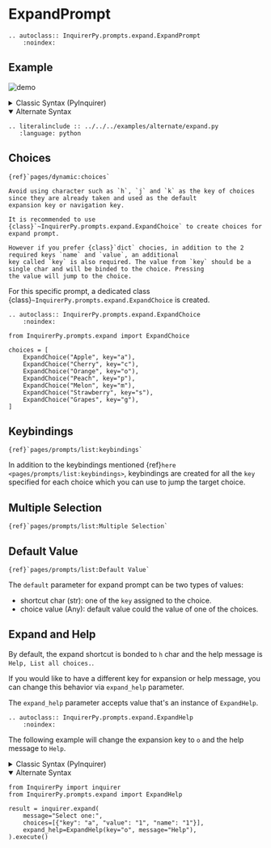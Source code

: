 # ExpandPrompt

```{eval-rst}
.. autoclass:: InquirerPy.prompts.expand.ExpandPrompt
    :noindex:
```

## Example

![demo](https://assets.kazhala.me/InquirerPy/expand.gif)

<details>
  <summary>Classic Syntax (PyInquirer)</summary>

```{eval-rst}
.. literalinclude :: ../../../examples/classic/expand.py
   :language: python
```

</details>

<details open>
  <summary>Alternate Syntax</summary>

```{eval-rst}
.. literalinclude :: ../../../examples/alternate/expand.py
   :language: python
```

</details>

## Choices

```{seealso}
{ref}`pages/dynamic:choices`
```

```{tip}
Avoid using character such as `h`, `j` and `k` as the key of choices since they are already taken and used as the default
expansion key or navigation key.
```

```{tip}
It is recommended to use {class}`~InquirerPy.prompts.expand.ExpandChoice` to create choices for expand prompt.

However if you prefer {class}`dict` chocies, in addition to the 2 required keys `name` and `value`, an additional
key called `key` is also required. The value from `key` should be a single char and will be binded to the choice. Pressing
the value will jump to the choice.
```

For this specific prompt, a dedicated class {class}`~InquirerPy.prompts.expand.ExpandChoice` is created.

```{eval-rst}
.. autoclass:: InquirerPy.prompts.expand.ExpandChoice
    :noindex:
```

```{code-block}
from InquirerPy.prompts.expand import ExpandChoice

choices = [
    ExpandChoice("Apple", key="a"),
    ExpandChoice("Cherry", key="c"),
    ExpandChoice("Orange", key="o"),
    ExpandChoice("Peach", key="p"),
    ExpandChoice("Melon", key="m"),
    ExpandChoice("Strawberry", key="s"),
    ExpandChoice("Grapes", key="g"),
]
```

## Keybindings

```{seealso}
{ref}`pages/prompts/list:keybindings`
```

In addition to the keybindings mentioned {ref}`here <pages/prompts/list:keybindings>`, keybindings are created for all the
`key` specified for each choice which you can use to jump the target choice.

## Multiple Selection

```{seealso}
{ref}`pages/prompts/list:Multiple Selection`
```

## Default Value

```{seealso}
{ref}`pages/prompts/list:Default Value`
```

The `default` parameter for expand prompt can be two types of values:

- shortcut char (str): one of the `key` assigned to the choice.
- choice value (Any): default value could the value of one of the choices.

## Expand and Help

By default, the expand shortcut is bonded to `h` char and the help message is `Help, List all choices.`.

If you would like to have a different key for expansion or help message, you can change this behavior via `expand_help` parameter.

The `expand_help` parameter accepts value that's an instance of `ExpandHelp`.

```{eval-rst}
.. autoclass:: InquirerPy.prompts.expand.ExpandHelp
    :noindex:
```

The following example will change the expansion key to `o` and the help message to `Help`.

<details>
  <summary>Classic Syntax (PyInquirer)</summary>

```{code-block} python
from InquirerPy import prompt
from InquirerPy.prompts.expand import ExpandHelp

questions = [
    {
        "type": "expand",
        "message": "Select one:",
        "choices": [{"key": "a", "value": "1", "name": "1"}],
        "expand_help": ExpandHelp(key="o", message="Help"),
    }
]

result = prompt(questions=questions)
```

</details>

<details open>
  <summary>Alternate Syntax</summary>

```{code-block} python
from InquirerPy import inquirer
from InquirerPy.prompts.expand import ExpandHelp

result = inquirer.expand(
    message="Select one:",
    choices=[{"key": "a", "value": "1", "name": "1"}],
    expand_help=ExpandHelp(key="o", message="Help"),
).execute()
```

</details>
